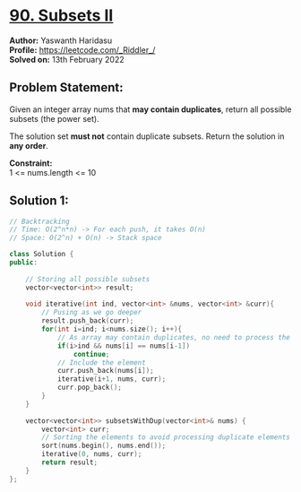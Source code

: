 # [90. Subsets II](https://leetcode.com/problems/subsets-ii/)

**Author:** Yaswanth Haridasu <br> 
**Profile:** https://leetcode.com/_Riddler_/ <br>
**Solved on:** 13th February 2022

## Problem Statement:
Given an integer array nums that **may contain duplicates**, return all possible subsets (the power set).

The solution set **must not** contain duplicate subsets. Return the solution in **any order**.

**Constraint:** <br>
1 <= nums.length <= 10

## Solution 1:
```cpp
// Backtracking
// Time: O(2^n*n) -> For each push, it takes O(n)
// Space: O(2^n) + O(n) -> Stack space

class Solution {
public:
    
    // Storing all possible subsets
    vector<vector<int>> result;
    
    void iterative(int ind, vector<int> &nums, vector<int> &curr){
        // Pusing as we go deeper
        result.push_back(curr);
        for(int i=ind; i<nums.size(); i++){
            // As array may contain duplicates, no need to process the same element again
            if(i>ind && nums[i] == nums[i-1])
                continue;
            // Include the element
            curr.push_back(nums[i]);
            iterative(i+1, nums, curr);
            curr.pop_back();
        }
    }
    
    vector<vector<int>> subsetsWithDup(vector<int>& nums) {
        vector<int> curr;
        // Sorting the elements to avoid processing duplicate elements
        sort(nums.begin(), nums.end());
        iterative(0, nums, curr);
        return result;
    }
};
```